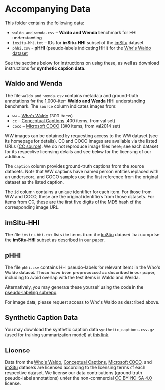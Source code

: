 # Accompanying Data

This folder contains the following data:

* `waldo_and_wenda.csv` – **Waldo and Wenda** benchmark for HHI understanding
* `imsitu-hhi.txt` – IDs for **imSitu-HHI** subset of the [imSitu](http://imsitu.org/) dataset
* `phhi.csv` – **pHHI** (pseudo-labels indicating HHI) for the [Who's Waldo dataset](https://whoswaldo.github.io)

See the sections below for instructions on using these, as well as download instructions for **synthetic caption data**.

## Waldo and Wenda

The file `waldo_and_wenda.csv` contains metadata and ground-truth annotations for the 1,000–item **Waldo and Wenda** HHI understanding benchmark. The `source` column indicates images from:

* `ww` – [Who's Waldo](https://whoswaldo.github.io/) (300 items)
* `cc` – [Conceptual Captions](https://ai.google.com/research/ConceptualCaptions/) (400 items, from val set)
* `coco` – [Microsoft COCO](https://cocodataset.org) (300 items, from val2014 set)

WW images can be obtained by requesting access to the WW dataset (see its homepage for details). CC and COCO images are available via the listed URLs ([CC source](https://huggingface.co/datasets/conceptual_captions)). We do not reproduce image files here; see each dataset for its respective licensing details and see below for the licensing of our additions.

The `caption` column provides ground-truth captions from the source datasets. Note that WW captions have named person entities replaced with an underscore, and COCO samples use the first reference from the original dataset as the listed caption.

The `id` column contains a unique identifier for each item. For those from WW and COCO, these are the original identifiers from those datasets. For items from CC, these are the first five digits of the MD5 hash of the corresponding image URL.

## imSitu-HHI

The file `imsitu-hhi.txt` lists the items from the [imSitu](http://imsitu.org/) dataset that comprise the **imSitu-HHI** subset as described in our paper.

## pHHI

The file `phhi.csv` contains HHI pseudo-labels for relevant items in the Who's Waldo dataset. These have been preprocessed as described in our paper, including to avoid overlap with the test items in Waldo and Wenda.

Alternatively, you may generate these yourself using the code in the [pseudo-labeling subrepo](../pseudo-labeling).

For image data, please request access to Who's Waldo as described above.

## Synthetic Caption Data

You may download the synthetic caption data `synthetic_captions.csv.gz` (used for training summarization model) at [this link](https://drive.google.com/drive/folders/1PT1CWLEdGhT72h2G96M6mo9pn1VlBItL?usp=sharing).

## License

Data from the [Who's Waldo](https://whoswaldo.github.io/), [Conceptual Captions](https://ai.google.com/research/ConceptualCaptions/), [Microsoft COCO](https://cocodataset.org), and [imSitu](http://imsitu.org/) datasets are licensed according to the licensing terms of each respective dataset. We license our data contributions (ground-truth pseudo-label annotations) under the non-commercial [CC BY-NC-SA 4.0](https://creativecommons.org/licenses/by-nc-sa/4.0/) license.
